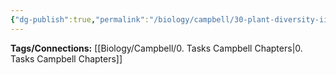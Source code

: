 ```yaml
---
{"dg-publish":true,"permalink":"/biology/campbell/30-plant-diversity-ii-evolution-of-seed-plants/","dgHomeLink":true,"dgPassFrontmatter":true}
---
```


**Tags/Connections:**
[[Biology/Campbell/0. Tasks Campbell Chapters|0. Tasks Campbell Chapters]]